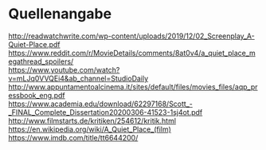 # Quellenangabe
http://readwatchwrite.com/wp-content/uploads/2019/12/02_Screenplay_A-Quiet-Place.pdf
<br>
https://www.reddit.com/r/MovieDetails/comments/8at0v4/a_quiet_place_megathread_spoilers/
<br>
https://www.youtube.com/watch?v=mLJq0VVQEi4&ab_channel=StudioDaily
<br>
http://www.appuntamentoalcinema.it/sites/default/files/movies_files/aqp_pressbook_eng.pdf
<br>
https://www.academia.edu/download/62297168/Scott_-_FINAL_Complete_Dissertation20200306-41523-1sj4ot.pdf
<br>
http://www.filmstarts.de/kritiken/254612/kritik.html
<br>
https://en.wikipedia.org/wiki/A_Quiet_Place_(film)
<br>
https://www.imdb.com/title/tt6644200/
